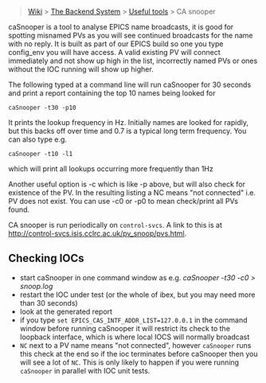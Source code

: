 > [Wiki](Home) > [The Backend System](The-Backend-System) > [Useful tools](Useful-tools) > CA snooper

caSnooper is a tool to analyse EPICS name broadcasts, it is good for spotting misnamed PVs as
you will see continued broadcasts for the name with no reply. It is built as part of our EPICS
build so one you type config_env you will have access. A valid existing PV will connect immediately and 
not show up high in the list, incorrectly named PVs or ones without the IOC running will show up higher. 

The following typed at a command line will run caSnooper for 30 seconds and print a report
containing the top 10 names being looked for

    caSnooper -t30 -p10

It prints the lookup frequency in Hz. Initially names are looked for rapidly, but this
backs off over time and 0.7 is a typical long term frequency. You can also type e.g.

    caSnooper -t10 -l1

which will print all lookups occurring more frequently than 1Hz

Another useful option is  -c  which is like -p above, but will also check for existence of the
PV. In the resulting listing a   NC   means "not connected" i.e. PV does not exist. You can use -c0 or
-p0 to mean check/print all PVs found.

CA snooper is run periodically on `control-svcs`. A link to this is at http://control-svcs.isis.cclrc.ac.uk/pv_snoop/pvs.html. 

## Checking IOCs

* start caSnooper in one command window as e.g.      _caSnooper -t30 -c0 > snoop.log_
* restart the IOC under test (or the whole of ibex, but you may need more than 30 seconds)
* look at the generated report
* if you type `set EPICS_CAS_INTF_ADDR_LIST=127.0.0.1` in the command window before running caSnooper it will restrict its check to the loopback interface, which is where local IOCS will normally broadcast
* `NC` next to a PV name means "not connected", however `caSnooper` runs this check at the end so if the ioc terminates before caSnooper then you will see a lot of `NC`. This is only likely to happen if you were running `caSnooper` in parallel with IOC unit tests.
 